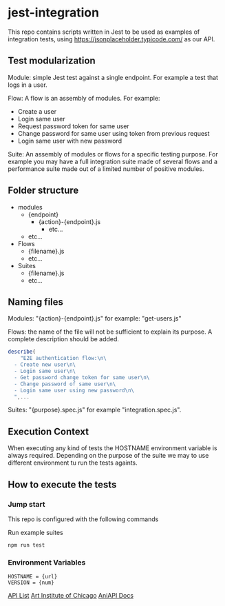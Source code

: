 # jest-integration

This repo contains scripts written in Jest to be used as examples of integration tests, using https://jsonplaceholder.typicode.com/ as our API.

## Test modularization

Module: simple Jest test against a single endpoint. For example a test that logs
in a user.

Flow: A flow is an assembly of modules.
For example:

- Create a user
- Login same user
- Request password token for same user
- Change password for same user using token from previous request
- Login same user with new password

Suite: An assembly of modules or flows for a specific testing purpose.
For example you may have a full integration suite made of several flows and a
performance suite made out of a limited number of positive modules.

## Folder structure

- modules
  - {endpoint}
    - {action}-{endpoint}.js
      - etc...
  - etc...
- Flows
  - {filename}.js
  - etc...
- Suites
  - {filename}.js
  - etc...

## Naming files

Modules: "{action}-{endpoint}.js" for example: "get-users.js"

Flows: the name of the file will not be sufficient to explain its purpose. A
complete description should be added.

```JavaScript
describe(
    "E2E authentication flow:\n\
  - Create new user\n\
  - Login same user\n\
  - Get password change token for same user\n\
  - Change password of same user\n\
  - Login same user using new password\n\
  ",...
```

Suites: "{purpose}.spec.js" for example "integration.spec.js".

## Execution Context

When executing any kind of tests the HOSTNAME environment variable is always
required. Depending on the purpose of the suite we may to use different
environment tu run the tests againts.

## How to execute the tests

### Jump start

This repo is configured with the following commands

Run example suites

```console
npm run test
```

### Environment Variables

```console
HOSTNAME = {url}
VERSION = {num}
```

[API List](https://github.com/public-apis/public-apis)
[Art Institute of Chicago](https://api.artic.edu/docs/#quick-start)
[AniAPI Docs](https://aniapi.com/docs/)